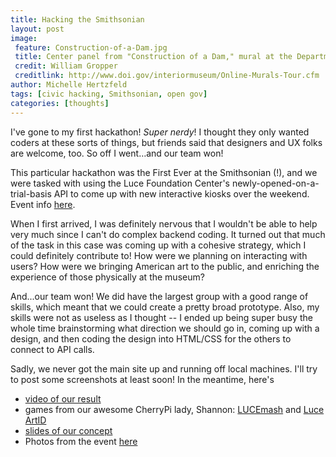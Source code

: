 ```yaml
---
title: Hacking the Smithsonian
layout: post
image:
 feature: Construction-of-a-Dam.jpg
 title: Center panel from "Construction of a Dam," mural at the Department of the Interior building
 credit: William Gropper
 creditlink: http://www.doi.gov/interiormuseum/Online-Murals-Tour.cfm
author: Michelle Hertzfeld
tags: [civic hacking, Smithsonian, open gov]
categories: [thoughts]
---
```

I've gone to my first hackathon! _Super nerdy_! I thought they only wanted coders at these sorts of things, but friends said that designers and UX folks are welcome, too. So off I went…and our team won!<!--more-->

This particular hackathon was the First Ever at the Smithsonian (!), and we were tasked with using the Luce Foundation Center's newly-opened-on-a-trial-basis API to come up with new interactive kiosks over the weekend. Event info [here](http://americanart.si.edu/luce/hack/).

When I first arrived, I was definitely nervous that I wouldn't be able to help very much since I can't do complex backend coding. It turned out that much of the task in this case was coming up with a cohesive strategy, which I could definitely contribute to! How were we planning on interacting with users? How were we bringing American art to the public, and enriching the experience of those physically at the museum?

And...our team won! We did have the largest group with a good range of skills, which meant that we could create a pretty broad prototype. Also, my skills were not as useless as I thought -- I ended up being super busy the whole time brainstorming what direction we should go in, coming up with a design, and then coding the design into HTML/CSS for the others to connect to API calls.

Sadly, we never got the main site up and running off local machines. I'll try to post some screenshots at least soon! In the meantime, here's
+ [video of our result](http://www.youtube.com/watch?v=1g78t-niq-c)
+ games from our awesome CherryPi lady, Shannon: [LUCEmash](http://shannonvturner.com/luce/luce_match) and [Luce ArtID](http://shannonvturner.com/luce/luce_zoom)
+ [slides of our concept](http://meiqimichelle.github.io/luce-interact/#/)
+ Photos from the event [here](http://www.flickr.com/groups/lucehack/)